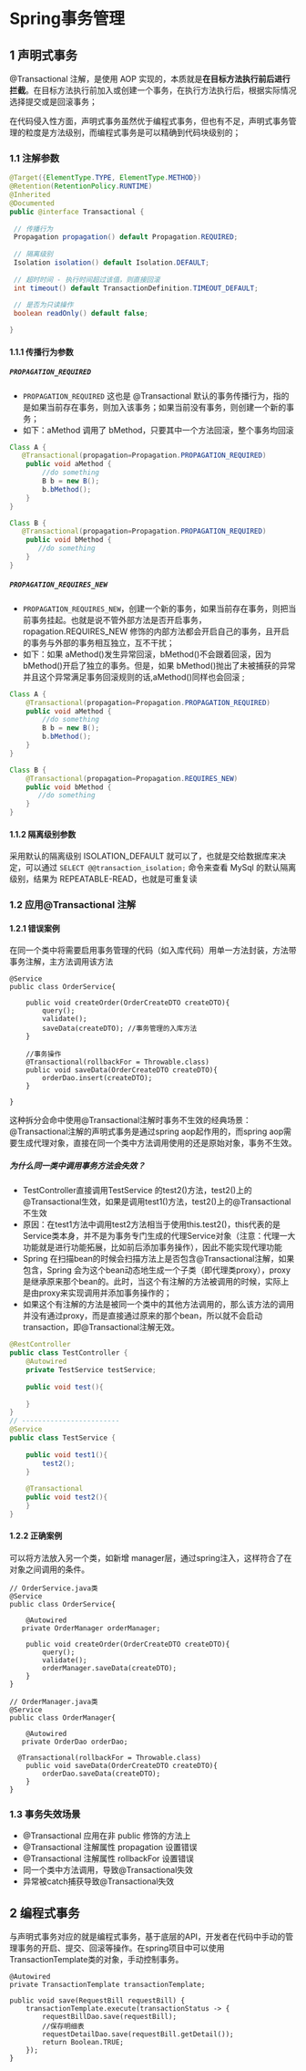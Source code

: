 # Spring事务管理



## 1 声明式事务

@Transactional 注解，是使用 AOP 实现的，本质就是**在目标方法执行前后进行拦截**。在目标方法执行前加入或创建一个事务，在执行方法执行后，根据实际情况选择提交或是回滚事务；

在代码侵入性方面，声明式事务虽然优于编程式事务，但也有不足，声明式事务管理的粒度是方法级别，而编程式事务是可以精确到代码块级别的；



### 1.1 注解参数

```java
@Target({ElementType.TYPE, ElementType.METHOD})
@Retention(RetentionPolicy.RUNTIME)
@Inherited
@Documented
public @interface Transactional {
    
 // 传播行为   
 Propagation propagation() default Propagation.REQUIRED;
 
 // 隔离级别
 Isolation isolation() default Isolation.DEFAULT;
    
 // 超时时间 - 执行时间超过该值，则直接回滚
 int timeout() default TransactionDefinition.TIMEOUT_DEFAULT;
    
 // 是否为只读操作
 boolean readOnly() default false;

}

```



#### 1.1.1 传播行为参数

##### `PROPAGATION_REQUIRED`

- `PROPAGATION_REQUIRED` 这也是 @Transactional 默认的事务传播行为，指的是如果当前存在事务，则加入该事务；如果当前没有事务，则创建一个新的事务； 
- 如下：aMethod 调用了 bMethod，只要其中一个方法回滚，整个事务均回滚 

```java
Class A {
   @Transactional(propagation=Propagation.PROPAGATION_REQUIRED)
    public void aMethod {
        //do something
        B b = new B();
        b.bMethod();
    }
}

Class B {
   @Transactional(propagation=Propagation.PROPAGATION_REQUIRED)
    public void bMethod {
       //do something
    }
}
```



##### `PROPAGATION_REQUIRES_NEW`

- `PROPAGATION_REQUIRES_NEW`，创建一个新的事务，如果当前存在事务，则把当前事务挂起。也就是说不管外部方法是否开启事务，ropagation.REQUIRES_NEW 修饰的内部方法都会开启自己的事务，且开启的事务与外部的事务相互独立，互不干扰；
- 如下：如果 aMethod()发生异常回滚，bMethod()不会跟着回滚，因为 bMethod()开启了独立的事务。但是，如果 bMethod()抛出了未被捕获的异常并且这个异常满足事务回滚规则的话,aMethod()同样也会回滚 ;

```java
Class A {
    @Transactional(propagation=Propagation.PROPAGATION_REQUIRED)
    public void aMethod {
        //do something
        B b = new B();
        b.bMethod();
    }
}

Class B {
    @Transactional(propagation=Propagation.REQUIRES_NEW)
    public void bMethod {
       //do something
    }
}
```



#### 1.1.2 隔离级别参数

采用默认的隔离级别 ISOLATION_DEFAULT 就可以了，也就是交给数据库来决定，可以通过 `SELECT @@transaction_isolation;` 命令来查看 MySql 的默认隔离级别，结果为 REPEATABLE-READ，也就是可重复读 



### 1.2 应用@Transactional 注解

#### 1.2.1 错误案例 

在同一个类中将需要启用事务管理的代码（如入库代码）用单一方法封装，方法带事务注解，主方法调用该方法

```
@Service
public class OrderService{

    public void createOrder(OrderCreateDTO createDTO){
        query();
        validate();
        saveData(createDTO); //事务管理的入库方法
    }
  
    //事务操作
    @Transactional(rollbackFor = Throwable.class)
    public void saveData(OrderCreateDTO createDTO){
        orderDao.insert(createDTO);
    }

}
```

这种拆分会命中使用@Transactional注解时事务不生效的经典场景：@Transactional注解的声明式事务是通过spring aop起作用的，而spring aop需要生成代理对象，直接在同一个类中方法调用使用的还是原始对象，事务不生效。

##### 为什么同一类中调用事务方法会失效？

- TestController直接调用TestService 的test2()方法，test2()上的@Transactional生效，如果是调用test1()方法，test2()上的@Transactional不生效
- 原因：在test1方法中调用test2方法相当于使用this.test2()，this代表的是Service类本身，并不是为事务专门生成的代理Service对象（注意：代理一大功能就是进行功能拓展，比如前后添加事务操作），因此不能实现代理功能
- Spring 在扫描bean的时候会扫描方法上是否包含@Transactional注解，如果包含，Spring 会为这个bean动态地生成一个子类（即代理类proxy），proxy是继承原来那个bean的。此时，当这个有注解的方法被调用的时候，实际上是由proxy来实现调用并添加事务操作的；
- 如果这个有注解的方法是被同一个类中的其他方法调用的，那么该方法的调用并没有通过proxy，而是直接通过原来的那个bean，所以就不会启动transaction，即@Transactional注解无效。 

```java
@RestController
public class TestController {
    @Autowired
    private TestService testService;
     
    public void test(){
         
    }
}
// ------------------------
@Service
public class TestService {
 
    public void test1(){
        test2();
    }
     
    @Transactional
    public void test2(){
    }
}
```





#### 1.2.2 正确案例

可以将方法放入另一个类，如新增 manager层，通过spring注入，这样符合了在对象之间调用的条件。

```
// OrderService.java类
@Service
public class OrderService{
  
    @Autowired
   private OrderManager orderManager;

    public void createOrder(OrderCreateDTO createDTO){
        query();
        validate();
        orderManager.saveData(createDTO);
    }
}

// OrderManager.java类
@Service
public class OrderManager{
  
    @Autowired
   private OrderDao orderDao;
  
  @Transactional(rollbackFor = Throwable.class)
    public void saveData(OrderCreateDTO createDTO){
        orderDao.saveData(createDTO);
    }
}
```



### 1.3 事务失效场景

- @Transactional 应用在非 public 修饰的方法上
- @Transactional 注解属性 propagation 设置错误
- @Transactional 注解属性 rollbackFor 设置错误
- 同一个类中方法调用，导致@Transactional失效
- 异常被catch捕获导致@Transactional失效



## 2 编程式事务

与声明式事务对应的就是编程式事务，基于底层的API，开发者在代码中手动的管理事务的开启、提交、回滚等操作。在spring项目中可以使用TransactionTemplate类的对象，手动控制事务。

```
@Autowired 
private TransactionTemplate transactionTemplate; 
 
public void save(RequestBill requestBill) { 
    transactionTemplate.execute(transactionStatus -> {
        requestBillDao.save(requestBill);
        //保存明细表
        requestDetailDao.save(requestBill.getDetail());
        return Boolean.TRUE; 
    });
} 
```